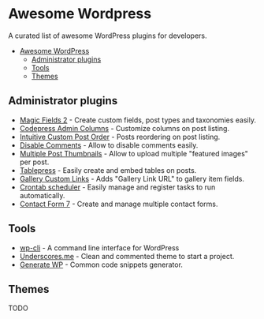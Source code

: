 # Awesome Wordpress

A curated list of awesome WordPress plugins for developers.

- [Awesome WordPress](#awesome-wordpress)
  - [Administrator plugins](#administrator-plugins)
  - [Tools](#tools)
  - [Themes](#themes)

## Administrator plugins

- [Magic Fields 2](https://github.com/magic-fields-team/Magic-Fields-2) - Create custom fields, post types and taxonomies easily.
- [Codepress Admin Columns](https://wordpress.org/plugins/codepress-admin-columns/) - Customize columns on post listing.
- [Intuitive Custom Post Order](https://wordpress.org/plugins/intuitive-custom-post-order/) - Posts reordering on post listing.
- [Disable Comments](https://wordpress.org/plugins/disable-comments/) - Allow to disable comments easily.
- [Multiple Post Thumbnails]( https://wordpress.org/plugins/multiple-post-thumbnails/) - Allow to upload multiple "featured images" per post.
- [Tablepress](https://wordpress.org/plugins/tablepress/) - Easily create and embed tables on posts.
- [Gallery Custom Links](https://wordpress.org/plugins/wp-gallery-custom-links/) - Adds "Gallery Link URL" to gallery item fields.
- [Crontab scheduler](https://wordpress.org/plugins/cronjob-scheduler) - Easily manage and register tasks to run automatically.
- [Contact Form 7](https://wordpress.org/plugins/contact-form-7/) - Create and manage multiple contact forms.

## Tools

- [wp-cli](https://github.com/wp-cli/wp-cli) - A command line interface for WordPress
- [Underscores.me](http://underscores.me/) - Clean and commented theme to start a project.
- [Generate WP](http://generatewp.com/) - Common code snippets generator.


## Themes

TODO
